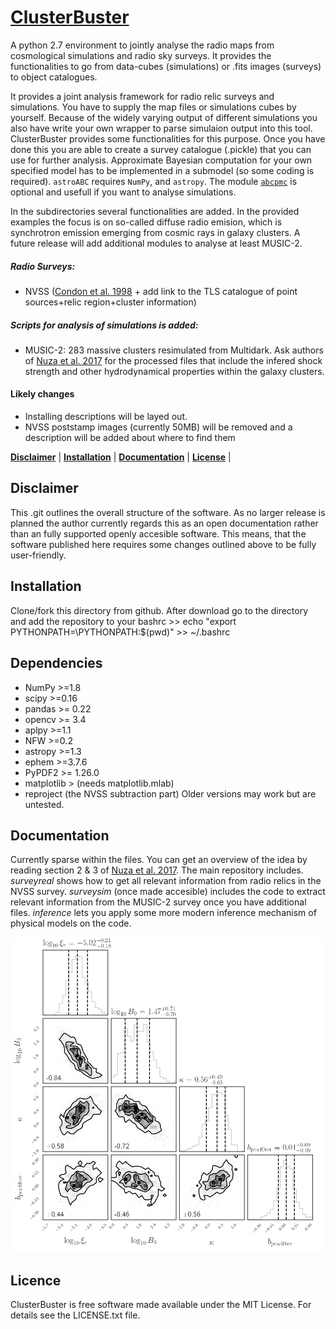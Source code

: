# [ClusterBuster]()

A python 2.7 environment to jointly analyse the radio maps from cosmological simulations and radio sky surveys. It provides the functionalities to
go from data-cubes (simulations) or .fits images (surveys) to object catalogues.

It provides a joint analysis framework for radio relic surveys and simulations. You have to supply the map files or simulations cubes by yourself.
Because of the widely varying output of different simulations you also have write your own wrapper to parse simulaion output into this tool. ClusterBuster provides some functionalities for this purpose.
Once you have done this you are able to create a survey catalogue (.pickle) that you can use for further analysis. Approximate Bayesian computation for your own specified model has to be implemented in a submodel (so some coding is required).
``astroABC`` requires ``NumPy``, and ``astropy``. The module [``abcpmc``](https://github.com/jakeret/abcpmc) is optional and usefull if you want to analyse simulations.

In the subdirectories several functionalities are added. In the provided examples the focus is on so-called diffuse radio emision, which is synchrotron emission emerging from cosmic rays in galaxy clusters.
A future release will add additional modules to analyse at least MUSIC-2.

##### Radio Surveys:
- NVSS ([Condon et al. 1998](http://adsabs.harvard.edu/abs/1998AJ....115.1693C) + add link to the TLS catalogue of point sources+relic region+cluster information)


##### Scripts for analysis of simulations is added:

- MUSIC-2: 283 massive clusters resimulated from Multidark. Ask authors of [Nuza et al. 2017](http://adsabs.harvard.edu/abs/2017MNRAS.470..240N) for the processed files that include the infered shock strength and other hydrodynamical properties within the galaxy clusters.

####  Likely changes
- Installing descriptions will be layed out.
- NVSS poststamp images (currently 50MB) will be removed and a description will be added about  where to find them

**[Disclaimer](#disclaimer)** |
**[Installation](#documentation)** |
**[Documentation](#documentation)** |
**[License](#license)** |

## Disclaimer
This .git outlines the overall structure of the software. As no larger release is planned the author currently regards this as an open documentation rather than an fully supported openly accesible software. This means, that the software published here requires some changes outlined above to be fully user-friendly.


## Installation
Clone/fork this directory from  github. 
After download go to the directory and add the repository to your bashrc
    >> echo "export PYTHONPATH=\PYTHONPATH:$(pwd)" >> ~/.bashrc

## Dependencies
- NumPy >=1.8
- scipy >=0.16
- pandas >= 0.22
- opencv >= 3.4
- aplpy >=1.1
- NFW   >=0.2
- astropy >=1.3
- ephem >=3.7.6
- PyPDF2 >= 1.26.0
- matplotlib > (needs matplotlib.mlab)
- reproject (the NVSS subtraction part)
Older versions may work but are untested.


## Documentation
Currently sparse within the files. You can get an overview of the idea by reading section 2 & 3 of [Nuza et al. 2017](http://adsabs.harvard.edu/abs/2017MNRAS.470..240N). The main repository includes. *surveyreal* shows how to get all relevant information from radio relics in the NVSS survey.  *surveysim* (once made accesible) includes the code to extract relevant information from the MUSIC-2 survey once you have additional files. *inference* lets you apply some more modern inference mechanism of physical models on the code.

![Example of parameter inference with [ABCPMC](https://github.com/jakeret/abcpmc)](inference/Example_abcpmc.png)

## Licence
ClusterBuster is free software made available under the MIT License. For details see the LICENSE.txt file.
